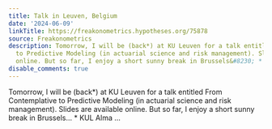 ```yaml
---
title: Talk in Leuven, Belgium
date: '2024-06-09'
linkTitle: https://freakonometrics.hypotheses.org/75878
source: Freakonometrics
description: Tomorrow, I will be (back*) at KU Leuven for a talk entitled From Contemplative
  to Predictive Modeling (in actuarial science and risk management). Slides are available
  online. But so far, I enjoy a short sunny break in Brussels&#8230; * KUL Alma ...
disable_comments: true
---
```

Tomorrow, I will be (back*) at KU Leuven for a talk entitled From Contemplative to Predictive Modeling (in actuarial science and risk management). Slides are available online. But so far, I enjoy a short sunny break in Brussels&#8230; * KUL Alma ...